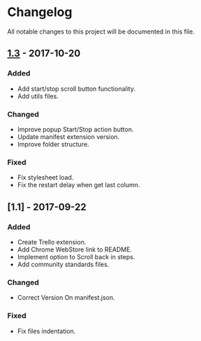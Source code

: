# Changelog
All notable changes to this project will be documented in this file.

## [1.3] - 2017-10-20 
### Added
- Add start/stop scroll button functionality.
- Add utils files.

### Changed
- Improve popup Start/Stop action button.
- Update manifest extension version.
- Improve folder structure.

### Fixed 
- Fix stylesheet load.
- Fix the restart delay when get last column.


## [1.1] - 2017-09-22
### Added
- Create Trello extension.
- Add Chrome WebStore link to README.
- Implement option to Scroll back in steps.
- Add community standards files.

### Changed
- Correct Version On manifest.json.

### Fixed 
- Fix files indentation.

[1.0]: https://github.com/williankeller/trello-auto-scroll/compare/v1.0...v1.1
[1.3]: https://github.com/williankeller/trello-auto-scroll/compare/v1.1...v1.3